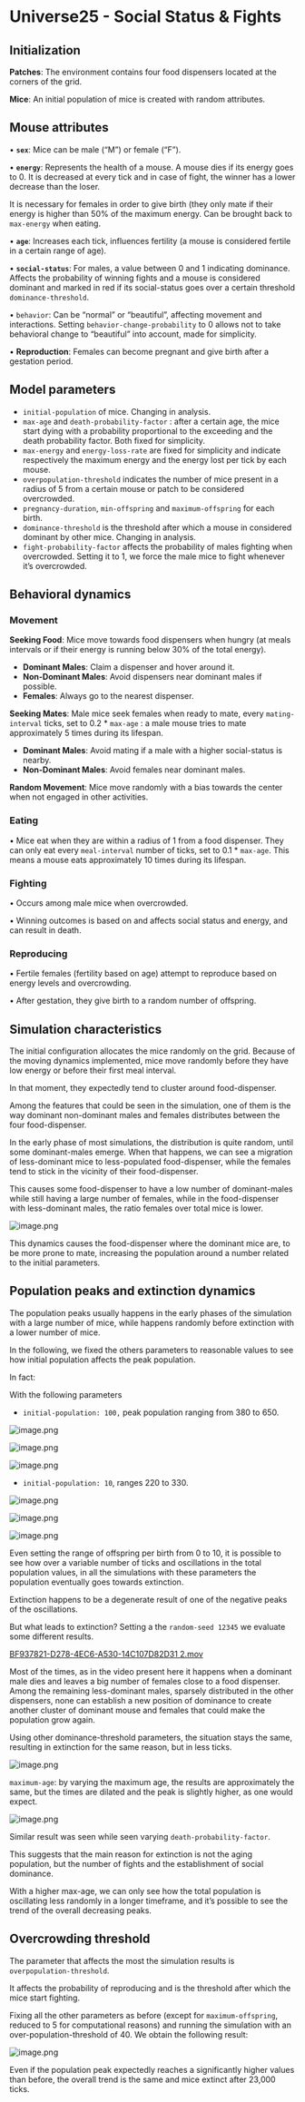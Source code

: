 # Universe25 - Social Status & Fights

## Initialization

**Patches**: The environment contains four food dispensers located at the corners of the grid.

**Mice**: An initial population of mice is created with random attributes.

## Mouse attributes

•	**`sex`**: Mice can be male (“M”) or female (“F”).

•	**`energy`**: Represents the health of a mouse. A mouse dies if its energy goes to 0. It is decreased at every tick and in case of fight, the winner has a lower decrease than the loser.

It is necessary for females in order to give birth (they only mate if their energy is higher than 50% of the maximum energy. Can be brought back to `max-energy` when eating.

•	**`age`**: Increases each tick, influences fertility (a mouse is considered fertile in a certain range of age).

•	**`social-status`**: For males, a value between 0 and 1 indicating dominance. Affects the probability of winning fights and a mouse is considered dominant and marked in red if its social-status goes over a certain threshold `dominance-threshold`.

•	`behavior`: Can be “normal” or “beautiful”, affecting movement and interactions. Setting `behavior-change-probability` to 0 allows not to take behavioral change to “beautiful” into account, made for simplicity.

•	**Reproduction**: Females can become pregnant and give birth after a gestation period.

## Model parameters

- `initial-population` of mice. Changing in analysis.
- `max-age` and `death-probability-factor` : after a certain age, the mice start dying with a probability proportional to the exceeding and the death probability factor. Both fixed for simplicity.
- `max-energy` and `energy-loss-rate` are fixed for simplicity and indicate respectively the maximum energy and the energy lost per tick by each mouse.
- `overpopulation-threshold` indicates the number of mice present in a radius of 5 from a certain mouse or patch to be considered overcrowded.
- `pregnancy-duration`, `min-offspring` and `maximum-offspring` for each birth.
- `dominance-threshold` is the threshold after which a mouse in considered dominant by other mice. Changing in analysis.
- `fight-probability-factor` affects the probability of males fighting when overcrowded. Setting it to 1, we force the male mice to fight whenever it’s overcrowded.

## Behavioral dynamics

### Movement

**Seeking Food**: Mice move towards food dispensers when hungry (at meals intervals or if their energy is running below 30% of the total energy).

- **Dominant Males**: Claim a dispenser and hover around it.
- **Non-Dominant Males**: Avoid dispensers near dominant males if possible.
- **Females**: Always go to the nearest dispenser.

**Seeking Mates**: Male mice seek females when ready to mate, every `mating-interval` ticks, set to 0.2 * `max-age`  : a male mouse tries to mate approximately 5 times during its lifespan.

- **Dominant Males**: Avoid mating if a male with a higher social-status is nearby.
- **Non-Dominant Males**: Avoid females near dominant males.

**Random Movement**: Mice move randomly with a bias towards the center when not engaged in other activities.

### Eating

•	Mice eat when they are within a radius of 1 from a food dispenser. They can only eat every `meal-interval` number of ticks, set to 0.1 * `max-age`. This means a mouse eats approximately 10 times during its lifespan.

### Fighting

•	Occurs among male mice when overcrowded.

•	Winning outcomes is based on and affects social status and energy, and can result in death.

### Reproducing

•	Fertile females (fertility based on age) attempt to reproduce based on energy levels and overcrowding.

•	After gestation, they give birth to a random number of offspring.

## Simulation characteristics

The initial configuration allocates the mice randomly on the grid. Because of the moving dynamics implemented, mice move randomly before they have low energy or before their first meal interval.

In that moment, they expectedly tend to cluster around food-dispenser.

Among the features that could be seen in the simulation, one of them is the way dominant non-dominant males and females distributes between the four food-dispenser.

In the early phase of most simulations, the distribution is quite random, until some dominant-males emerge. When that happens, we can see a migration of less-dominant mice to less-populated food-dispenser, while the females tend to stick in the vicinity of their food-dispenser.

This causes some food-dispenser to have a low number of dominant-males while still having a large number of females, while in the food-dispenser with less-dominant males, the ratio females over total mice is lower.

![image.png](Universe25%20-%20Social%20Status%20&%20Fights%2014fd8d44f8af8086b3b3f406ba507fb3/image.png)

This dynamics causes the food-dispenser where the dominant mice are, to be more prone to mate, increasing the population around a number related to the initial parameters.

## Population peaks and extinction dynamics

The population peaks usually happens in the early phases of the simulation with a large number of mice, while happens randomly before extinction with a lower number of mice.

In the following, we fixed the others parameters to reasonable values to see how initial population affects the peak population.

In fact:

With the following parameters

- `initial-population: 100,` peak population ranging from 380 to 650.

![image.png](Universe25%20-%20Social%20Status%20&%20Fights%2014fd8d44f8af8086b3b3f406ba507fb3/image%201.png)

![image.png](Universe25%20-%20Social%20Status%20&%20Fights%2014fd8d44f8af8086b3b3f406ba507fb3/image%202.png)

![image.png](Universe25%20-%20Social%20Status%20&%20Fights%2014fd8d44f8af8086b3b3f406ba507fb3/image%203.png)

- `initial-population: 10`, ranges 220 to 330.

![image.png](Universe25%20-%20Social%20Status%20&%20Fights%2014fd8d44f8af8086b3b3f406ba507fb3/image%204.png)

![image.png](Universe25%20-%20Social%20Status%20&%20Fights%2014fd8d44f8af8086b3b3f406ba507fb3/image%205.png)

![image.png](Universe25%20-%20Social%20Status%20&%20Fights%2014fd8d44f8af8086b3b3f406ba507fb3/image%206.png)

Even setting the range of offspring per birth from 0 to 10, it is possible to see how over a variable number of ticks and oscillations in the total population values, in all the simulations with these parameters the population eventually goes towards extinction.

Extinction happens to be a degenerate result of one of the negative peaks of the oscillations.

But what leads to extinction? Setting a the `random-seed 12345` we evaluate some different results.

[BF937821-D278-4EC6-A530-14C107D82D31 2.mov](Universe25%20-%20Social%20Status%20&%20Fights%2014fd8d44f8af8086b3b3f406ba507fb3/BF937821-D278-4EC6-A530-14C107D82D31_2.mov)

Most of the times, as in the video present here it happens when a dominant male dies and leaves a big number of females close to a food dispenser. Among the remaining less-dominant males, sparsely distributed in the other dispensers, none can establish a new position of dominance to create another cluster of dominant mouse and females that could make the population grow again.

Using other dominance-threshold parameters, the situation stays the same, resulting in extinction for the same reason, but in less ticks.

![image.png](Universe25%20-%20Social%20Status%20&%20Fights%2014fd8d44f8af8086b3b3f406ba507fb3/image%207.png)

`maximum-age`: by varying the maximum age, the results are approximately the same, but the times are dilated and the peak is slightly higher, as one would expect.

![image.png](Universe25%20-%20Social%20Status%20&%20Fights%2014fd8d44f8af8086b3b3f406ba507fb3/image%208.png)

Similar result was seen while seen varying `death-probability-factor`.

This suggests that the main reason for extinction is not the aging population, but the number of fights and the establishment of social dominance.

With a higher max-age, we can only see how the total population is oscillating less randomly in a longer timeframe, and it’s possible to see the trend of the overall decreasing peaks.

## Overcrowding threshold

The parameter that affects the most the simulation results is  `overpopulation-threshold`.

It affects the probability of reproducing and is the threshold after which the mice start fighting.

Fixing all the other parameters as before (except for `maximum-offspring`, reduced to 5 for computational reasons) and running the simulation with an over-population-threshold of 40. We obtain the following result:

![image.png](Universe25%20-%20Social%20Status%20&%20Fights%2014fd8d44f8af8086b3b3f406ba507fb3/image%209.png)

Even if the population peak expectedly reaches a significantly higher values than before, the overall trend is the same and mice extinct after 23,000 ticks.
